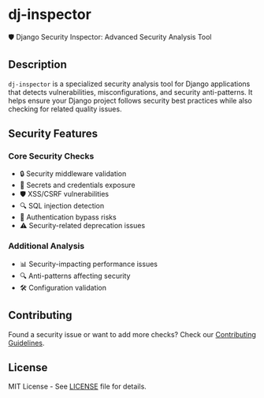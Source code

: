 # dj-inspector

🛡️ Django Security Inspector: Advanced Security Analysis Tool


## Description

`dj-inspector` is a specialized security analysis tool for Django applications that detects vulnerabilities, misconfigurations, and security anti-patterns. It helps ensure your Django project follows security best practices while also checking for related quality issues.

## Security Features

### Core Security Checks
- 🔒 Security middleware validation
- 🔑 Secrets and credentials exposure
- 🛡️ XSS/CSRF vulnerabilities
- 🔍 SQL injection detection
- 🚫 Authentication bypass risks
- ⚠️ Security-related deprecation issues

### Additional Analysis
- 📊 Security-impacting performance issues
- 🔍 Anti-patterns affecting security
- 🛠️ Configuration validation


## Contributing

Found a security issue or want to add more checks? Check our [Contributing Guidelines](CONTRIBUTING.md).

## License

MIT License - See [LICENSE](LICENSE) file for details.
